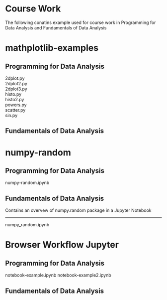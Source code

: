 # Course Work
The following conatins example used for course work in Programming for Data Analysis and Fundamentals of Data Analysis


# mathplotlib-examples
## Programming for Data Analysis
2dplot.py <br />
2dplot2.py <br />
2dplot3.py <br />
histo.py <br />
histo2.py <br /> 
powers.py <br />
scatter.py <br />
sin.py <br />

## Fundamentals of Data Analysis

# numpy-random
## Programming for Data Analysis
numpy-random.ipynb

## Fundamentals of Data Analysis
Contains an overvew of numpy.random package in a Jupyter Notebook
***
numpy_random.ipynb

# Browser Workflow Jupyter
## Programming for Data Analysis
notebook-example.ipynb
notebook-example2.ipynb


## Fundamentals of Data Analysis
